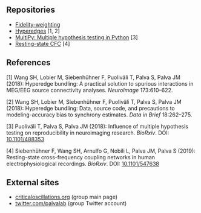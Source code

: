 ## Repositories

<ul>
  <li> <a href="https://github.com/sanrou/fidelityWeighting">Fidelity-weighting</a> </li>
  <li> <a href="https://github.com/palvalab/hyperedges">Hyperedges</a> [1, 2] </li>
  <li> <a href="https://github.com/puolival/multipy">MultiPy: Multiple hypothesis testing in Python</a> [3] </li>
  <li> <a href="https://github.com/palvalab/Resting_State_CFC">Resting-state CFC</a> [4] </li>
</ul>

## References

[1] Wang SH, Lobier M, Siebenhühner F, Puoliväli T, Palva S, Palva JM (2018): Hyperedge bundling: A practical solution to spurious interactions in MEG/EEG source connectivity analyses. _NeuroImage_ 173:610–622.

[2] Wang SH, Lobier M, Siebenhühner F, Puoliväli T, Palva S, Palva JM (2018): Hyperedge bundling: Data, source code, and precautions to modeling-accuracy bias to synchrony estimates. _Data in Brief_ 18:262–275.

[3] Puoliväli T, Palva S, Palva JM (2018): Influence of multiple hypothesis testing on reproducibility in neuroimaging research. _BioRxiv_. DOI: <a href="https://doi.org/10.1101/488353">10.1101/488353</a>

[4] Siebenhühner F, Wang SH, Arnulfo G, Nobili L, Palva JM, Palva S (2019): Resting-state cross-frequency coupling networks in human electrophysiological recordings. _BioRxiv_. DOI: <a href="https://doi.org/10.1101/547638">10.1101/547638</a>

## External sites

<ul>
  <li> <a href="http://criticaloscillations.org">criticaloscillations.org</a> (group main page) </li>
  <li> <a href="https://twitter.com/palvalab?lang=en">twitter.com/palvalab</a> (group Twitter account) </li>
</ul>
